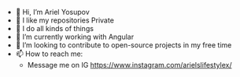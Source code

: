- 👋 Hi, I’m Ariel Yosupov
- 👀 I like my repositories Private
- 🥇 I do all kinds of things
- 🌱 I’m currently working with Angular
- 💞️ I’m looking to contribute to open-source projects in my free time
- 📫 How to reach me: 
  - Message me on IG https://www.instagram.com/arielslifestylex/

<!---
ariel8300/ariel8300 is a ✨ special ✨ repository because its `README.md` (this file) appears on your GitHub profile.
You can click the Preview link to take a look at your changes.
--->

